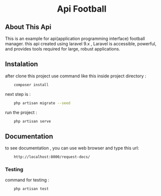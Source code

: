 <h1 align="center">Api Football </h1>

## About This Api 

This is an example for  api(application programming interface) football manager. this api created using laravel 9.x ,
Laravel is accessible, powerful, and provides tools required for large, robust applications.

##  Instalation

after clone this project use  command like this inside project directory :

```Bash
	composer install
``` 
next step is :

```Bash
	php artisan migrate --seed
```
run the project :

```Bash
	php artisan serve
```


##  Documentation

to see documentation , you can use web browser and type this url:
```Bash
	http://localhost:8000/request-docs/
```


###  Testing

command for testing :

```Bash
	php artisan test 
```
